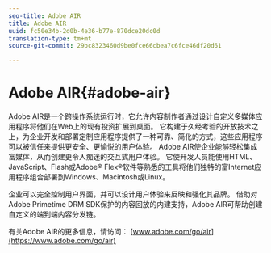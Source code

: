 ```yaml
---
seo-title: Adobe AIR
title: Adobe AIR
uuid: fc50e34b-2d0b-4e36-b77e-870dce20dc0d
translation-type: tm+mt
source-git-commit: 29bc8323460d9be0fce66cbea7c6fce46df20d61

---
```



# Adobe AIR{#adobe-air}

Adobe AIR是一个跨操作系统运行时，它允许内容制作者通过设计自定义多媒体应用程序将他们在Web上的现有投资扩展到桌面。 它构建于久经考验的开放技术之上，为企业开发和部署定制应用程序提供了一种可靠、简化的方式，这些应用程序可以被信任来提供更安全、更愉悦的用户体验。 Adobe AIR使企业能够轻松集成富媒体，从而创建更令人痴迷的交互式用户体验。 它使开发人员能使用HTML、JavaScript、Flash或Adobe® Flex®软件等熟悉的工具将他们独特的富Internet应用程序组合部署到Windows、Macintosh或Linux。

企业可以完全控制用户界面，并可以设计用户体验来反映和强化其品牌。 借助对Adobe Primetime DRM SDK保护的内容回放的内建支持，Adobe AIR可帮助创建自定义的端到端内容分发链。

有关Adobe AIR的更多信息，请访问： [www.adobe.com/go/air](https://www.adobe.com/go/air)
